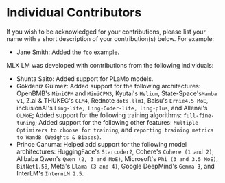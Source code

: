 # Individual Contributors

If you wish to be acknowledged for your contributions, please list your name
with a short description of your contribution(s) below. For example:

- Jane Smith: Added the `foo` example.

MLX LM was developed with contributions from the following individuals:

- Shunta Saito: Added support for PLaMo models.
- Gökdeniz Gülmez: Added support for the following architectures: OpenBMB's `MiniCPM` and `MiniCPM3`, Kyutai's `Helium`, State-Space's`Mamba v1`, Z.ai & THUKEG's `GLM4`, Rednote `dots.llm1`, Baisu's `Ernie4.5 MoE`, inclusionAI's `Ling-lite, Ling-Coder-lite, Ling-plus`, and Allenai's `OLMoE`; Added support for the following training algorithms: `full-fine-tuning`; Added support for the following other features: `Multiple Optimizers to choose for training`, and `reporting training metrics to WandB (Weights & Biases)`.
- Prince Canuma: Helped add support for the following model architectures: HuggingFace's `Starcoder2`, Cohere's `Cohere (1 and 2)`, Alibaba Qwen's `Qwen (2, 3 and MoE)`, Microsoft's `Phi (3 and 3.5 MoE)`, `BitNet1.58`, Meta's `Llama (3 and 4)`, Google DeepMind's `Gemma 3`, and InterLM's `InternLM 2.5`.
